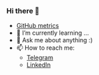 ### Hi there 👋
- [GitHub metrics](https://metrics.lecoq.io/insights?user=knightpp)
- 🌱 I’m currently learning ...
- 💬 Ask me about anything :)
- 📫 How to reach me:
  - [Telegram](https://t.me/knightpp)
  - [LinkedIn](https://www.linkedin.com/in/knightpp/)

